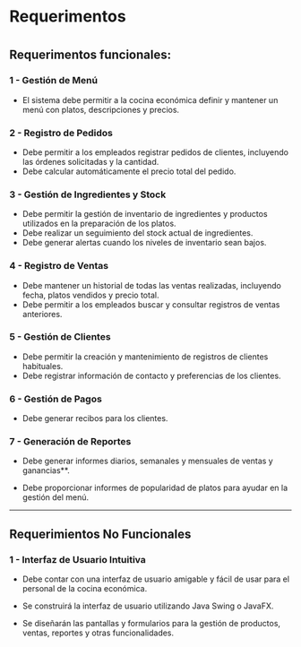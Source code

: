 # Requerimentos
#

## Requerimentos funcionales:

### 1 - Gestión de Menú
* El sistema debe permitir a la cocina económica definir y mantener un menú con platos, descripciones y precios.

### 2 - Registro de Pedidos
* Debe permitir a los empleados registrar pedidos de clientes, incluyendo las órdenes solicitadas y la cantidad.
* Debe calcular automáticamente el precio total del pedido.

### 3 - Gestión de Ingredientes y Stock
* Debe permitir la gestión de inventario de ingredientes y productos utilizados en la preparación de los platos.
* Debe realizar un seguimiento del stock actual de ingredientes.
* Debe generar alertas cuando los niveles de inventario sean bajos.

### 4 - Registro de Ventas
* Debe mantener un historial de todas las ventas realizadas, incluyendo fecha, platos vendidos y precio total.
* Debe permitir a los empleados buscar y consultar registros de ventas anteriores.

### 5 - Gestión de Clientes
* Debe permitir la creación y mantenimiento de registros de clientes habituales.
* Debe registrar información de contacto y preferencias de los clientes.

### 6 - Gestión de Pagos
* Debe generar recibos para los clientes.

### 7 - Generación de Reportes
* Debe generar informes diarios, semanales y mensuales de ventas y ganancias**.
- Debe proporcionar informes de popularidad de platos para ayudar en la gestión del menú.

---

## Requerimientos No Funcionales

### 1 - Interfaz de Usuario Intuitiva
* Debe contar con una interfaz de usuario amigable y fácil de usar para el personal de la cocina económica.
* Se construirá la interfaz de usuario utilizando Java Swing o JavaFX.

* Se diseñarán las pantallas y formularios para la gestión de productos, ventas, reportes y otras funcionalidades.